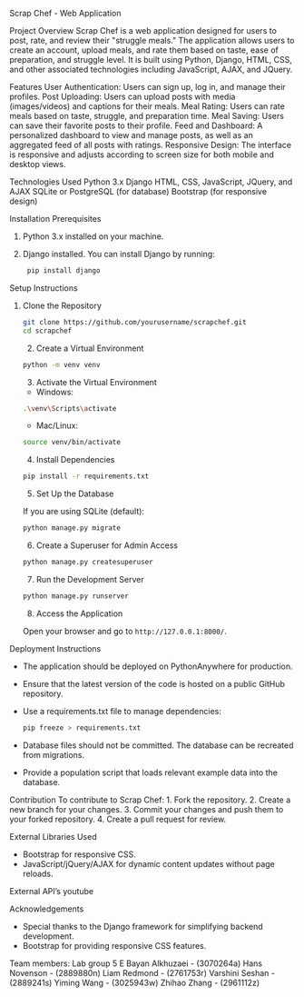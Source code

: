 Scrap Chef - Web Application

Project Overview
Scrap Chef is a web application designed for users to post, rate, and review their "struggle meals." The application allows users to create an account, upload meals, and rate them based on taste, ease of preparation, and struggle level. It is built using Python, Django, HTML, CSS, and other associated technologies including JavaScript, AJAX, and JQuery.


Features
User Authentication: Users can sign up, log in, and manage their profiles.
Post Uploading: Users can upload posts with media (images/videos) and captions for their meals.
Meal Rating: Users can rate meals based on taste, struggle, and preparation time.
Meal Saving: Users can save their favorite posts to their profile.
Feed and Dashboard: A personalized dashboard to view and manage posts, as well as an aggregated feed of all posts with ratings.
Responsive Design: The interface is responsive and adjusts according to screen size for both mobile and desktop views.

Technologies Used
Python 3.x
Django
HTML, CSS, JavaScript, JQuery, and AJAX
SQLite or PostgreSQL (for database)
Bootstrap (for responsive design)


Installation
Prerequisites
1. Python 3.x installed on your machine.
2. Django installed. You can install Django by running:
 
   ```bash
    pip install django
    ```

Setup Instructions
1. Clone the Repository

    ```bash
    git clone https://github.com/yourusername/scrapchef.git
    cd scrapchef
    ```

    2. Create a Virtual Environment

    ```bash
    python -m venv venv
    ```

    3. Activate the Virtual Environment

    - Windows:
    ```bash
    .\venv\Scripts\activate
    ```

    - Mac/Linux:
    ```bash
    source venv/bin/activate
    ```

    4. Install Dependencies

    ```bash
    pip install -r requirements.txt
    ```

    5. Set Up the Database

    If you are using SQLite (default):
    ```bash
    python manage.py migrate
    ```

    6. Create a Superuser for Admin Access

    ```bash
    python manage.py createsuperuser
    ```

    7. Run the Development Server

    ```bash
    python manage.py runserver
    ```

    8. Access the Application

    Open your browser and go to `http://127.0.0.1:8000/`.

Deployment Instructions
- The application should be deployed on PythonAnywhere for production.
- Ensure that the latest version of the code is hosted on a public GitHub repository.
- Use a requirements.txt file to manage dependencies:

    ```bash
    pip freeze > requirements.txt
    ```
- Database files should not be committed. The database can be recreated from migrations.
- Provide a population script that loads relevant example data into the database.

Contribution
To contribute to Scrap Chef:
    1. Fork the repository.
    2. Create a new branch for your changes.
    3. Commit your changes and push them to your forked repository.
    4. Create a pull request for review.


External Libraries Used
- Bootstrap for responsive CSS.
- JavaScript/jQuery/AJAX for dynamic content updates without page reloads.

External API’s
youtube

Acknowledgements
- Special thanks to the Django framework for simplifying backend development.
- Bootstrap for providing responsive CSS features.

Team members: Lab group 5 E
Bayan Alkhuzaei - (3070264a)
Hans Novenson - (2889880n)
Liam Redmond - (2761753r)
Varshini Seshan - (2889241s)
Yiming Wang - (3025943w)
Zhihao Zhang - (2961112z)



